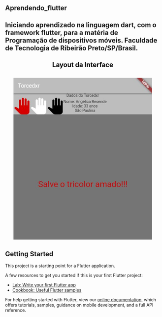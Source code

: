 ## Aprendendo_flutter

<h2>
Iniciando aprendizado na linguagem dart, com o framework flutter, para a matéria de Programação de dispositivos móveis.
Faculdade de Tecnologia de Ribeirão Preto/SP/Brasil.
</h2>

<h2 align="center" style="color:black"> Layout da Interface
<h2>

<h2 align="center">
<img alt="layout" src= "https://github.com/angelresende/Aprendendo_fluter/blob/master/Tela.JPG" width="450px">
</h2>

## Getting Started

This project is a starting point for a Flutter application.

A few resources to get you started if this is your first Flutter project:

- [Lab: Write your first Flutter app](https://flutter.dev/docs/get-started/codelab)
- [Cookbook: Useful Flutter samples](https://flutter.dev/docs/cookbook)

For help getting started with Flutter, view our
[online documentation](https://flutter.dev/docs), which offers tutorials,
samples, guidance on mobile development, and a full API reference.

